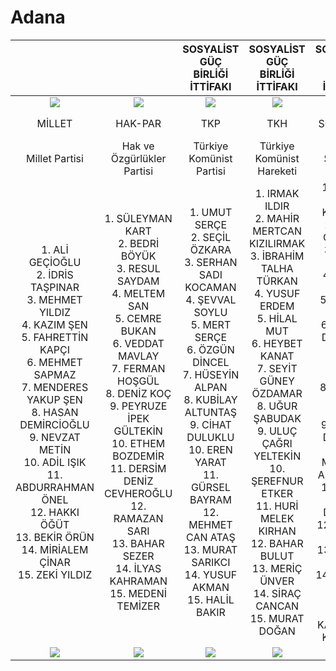 # Adana

|                                                                                                                                                                                                                                                                                                                       |                                                                                                                                                                                                                                                                                                                               |                                                                                                                                           SOSYALİST GÜÇ BİRLİĞİ İTTİFAKI                                                                                                                                           |                                                                                                                                                       SOSYALİST GÜÇ BİRLİĞİ İTTİFAKI                                                                                                                                                      |                                                                                                                                                  SOSYALİST GÜÇ BİRLİĞİ İTTİFAKI                                                                                                                                                 |                                                                                                                                                                                                                                                                                                                               |                                                                                                                                                                                                                                                                                                            |                                                                                                                                                         CUMHUR İTTİFAKI                                                                                                                                                        |                                                                                                                                                         CUMHUR İTTİFAKI                                                                                                                                                        |                                                                                                                                                    CUMHUR İTTİFAKI                                                                                                                                                    |                                                                                                                                                        CUMHUR İTTİFAKI                                                                                                                                                        |                                                                                                                                             EMEK VE ÖZGÜRLÜK İTTİFAKI                                                                                                                                             |                                                                                                                                                        EMEK VE ÖZGÜRLÜK İTTİFAKI                                                                                                                                                       |                                                                                                                                                                                                                                                                                                                          |                                                                                                                                                                                                                                                                                                                         |                                                                                                                                                                                                                                                                                                                               |                                                                                                                                                              MİLLET İTTİFAKI                                                                                                                                                             |                                                                                                                                                               MİLLET İTTİFAKI                                                                                                                                                              |                                                                                                                                                                                                                                                                                                                                              |                                                                                                                                                  |
|:---------------------------------------------------------------------------------------------------------------------------------------------------------------------------------------------------------------------------------------------------------------------------------------------------------------------:|:-----------------------------------------------------------------------------------------------------------------------------------------------------------------------------------------------------------------------------------------------------------------------------------------------------------------------------:|:------------------------------------------------------------------------------------------------------------------------------------------------------------------------------------------------------------------------------------------------------------------------------------------------------------------:|:-----------------------------------------------------------------------------------------------------------------------------------------------------------------------------------------------------------------------------------------------------------------------------------------------------------------------------------------:|:-------------------------------------------------------------------------------------------------------------------------------------------------------------------------------------------------------------------------------------------------------------------------------------------------------------------------------:|:-----------------------------------------------------------------------------------------------------------------------------------------------------------------------------------------------------------------------------------------------------------------------------------------------------------------------------:|:----------------------------------------------------------------------------------------------------------------------------------------------------------------------------------------------------------------------------------------------------------------------------------------------------------:|:------------------------------------------------------------------------------------------------------------------------------------------------------------------------------------------------------------------------------------------------------------------------------------------------------------------------------:|:------------------------------------------------------------------------------------------------------------------------------------------------------------------------------------------------------------------------------------------------------------------------------------------------------------------------------:|:---------------------------------------------------------------------------------------------------------------------------------------------------------------------------------------------------------------------------------------------------------------------------------------------------------------------:|:-----------------------------------------------------------------------------------------------------------------------------------------------------------------------------------------------------------------------------------------------------------------------------------------------------------------------------:|:-----------------------------------------------------------------------------------------------------------------------------------------------------------------------------------------------------------------------------------------------------------------------------------------------------------------:|:--------------------------------------------------------------------------------------------------------------------------------------------------------------------------------------------------------------------------------------------------------------------------------------------------------------------------------------:|:------------------------------------------------------------------------------------------------------------------------------------------------------------------------------------------------------------------------------------------------------------------------------------------------------------------------:|:-----------------------------------------------------------------------------------------------------------------------------------------------------------------------------------------------------------------------------------------------------------------------------------------------------------------------:|:-----------------------------------------------------------------------------------------------------------------------------------------------------------------------------------------------------------------------------------------------------------------------------------------------------------------------------:|:----------------------------------------------------------------------------------------------------------------------------------------------------------------------------------------------------------------------------------------------------------------------------------------------------------------------------------------:|:------------------------------------------------------------------------------------------------------------------------------------------------------------------------------------------------------------------------------------------------------------------------------------------------------------------------------------------:|:--------------------------------------------------------------------------------------------------------------------------------------------------------------------------------------------------------------------------------------------------------------------------------------------------------------------------------------------:|:------------------------------------------------------------------------------------------------------------------------------------------------:|
|                                                                                                                                                  ![](/l23/MİLLET.png)                                                                                                                                                 |                                                                                                                                                      ![](/l23/HAKPAR.png)                                                                                                                                                     |                                                                                                                                                  ![](/l23/TKP.png)                                                                                                                                                 |                                                                                                                                                             ![](/l23/TKH.png)                                                                                                                                                             |                                                                                                                                                        ![](/l23/SOL.png)                                                                                                                                                        |                                                                                                                                                        ![](/l23/GP.png)                                                                                                                                                       |                                                                                                                                           ![](/l23/MEMLEKET.png)                                                                                                                                           |                                                                                                                                                        ![](/l23/BBP.png)                                                                                                                                                       |                                                                                                                                                        ![](/l23/AK.png)                                                                                                                                                        |                                                                                                                                                   ![](/l23/YRP.png)                                                                                                                                                   |                                                                                                                                                       ![](/l23/MHP.png)                                                                                                                                                       |                                                                                                                                                 ![](/l23/YSP.png)                                                                                                                                                 |                                                                                                                                                            ![](/l23/TİP.png)                                                                                                                                                           |                                                                                                                                                     ![](/l23/ABP.png)                                                                                                                                                    |                                                                                                                                                    ![](/l23/HKP.png)                                                                                                                                                    |                                                                                                                                                        ![](/l23/VP.png)                                                                                                                                                       |                                                                                                                                                             ![](/l23/CHP.png)                                                                                                                                                            |                                                                                                                                                              ![](/l23/İYİ.png)                                                                                                                                                             |                                                                                                                                                               ![](/l23/ZP.png)                                                                                                                                                               |                                                                                                                                                  |
|                                                                                                                                                         MİLLET                                                                                                                                                        |                                                                                                                                                            HAK-PAR                                                                                                                                                            |                                                                                                                                                         TKP                                                                                                                                                        |                                                                                                                                                                    TKH                                                                                                                                                                    |                                                                                                                                                            SOL PARTİ                                                                                                                                                            |                                                                                                                                                           GENÇPARTİ                                                                                                                                                           |                                                                                                                                                  MEMLEKET                                                                                                                                                  |                                                                                                                                                          BÜYÜK BİRLİK                                                                                                                                                          |                                                                                                                                                            AK PARTİ                                                                                                                                                            |                                                                                                                                                     YENİDEN REFAH                                                                                                                                                     |                                                                                                                                                              MHP                                                                                                                                                              |                                                                                                                                                  YEŞİL SOL PARTİ                                                                                                                                                  |                                                                                                                                                                   TİP                                                                                                                                                                  |                                                                                                                                                         AB PARTİ                                                                                                                                                         |                                                                                                                                                           HKP                                                                                                                                                           |                                                                                                                                                         VATAN PARTİSİ                                                                                                                                                         |                                                                                                                                                                    CHP                                                                                                                                                                   |                                                                                                                                                                  İYİ PARTİ                                                                                                                                                                 |                                                                                                                                                                                                                                                                                                                                              |                                                                                                                                                  |
|                                                                                                                                                     Millet Partisi                                                                                                                                                    |                                                                                                                                                   Hak ve Özgürlükler Partisi                                                                                                                                                  |                                                                                                                                              Türkiye Komünist Partisi                                                                                                                                              |                                                                                                                                                         Türkiye Komünist Hareketi                                                                                                                                                         |                                                                                                                                                            Sol Parti                                                                                                                                                            |                                                                                                                                                           Genç Parti                                                                                                                                                          |                                                                                                                                              Memleket Partisi                                                                                                                                              |                                                                                                                                                      Büyük Birlik Partisi                                                                                                                                                      |                                                                                                                                                   Adalet ve Kalkınma Partisi                                                                                                                                                   |                                                                                                                                                 Yeniden Refah Partisi                                                                                                                                                 |                                                                                                                                                   Milliyetçi Hareket Partisi                                                                                                                                                  |                                                                                                                                          Yeşiller ve Sol Gelecek Partisi                                                                                                                                          |                                                                                                                                                          Türkiye İşçi Partisi                                                                                                                                                          |                                                                                                                                                   Adalet Birlik Partisi                                                                                                                                                  |                                                                                                                                                 Halkın Kurtuluş Partisi                                                                                                                                                 |                                                                                                                                                         Vatan Partisi                                                                                                                                                         |                                                                                                                                                          Cumhuriyet Halk Partisi                                                                                                                                                         |                                                                                                                                                                  İyi Parti                                                                                                                                                                 |                                                                                                                                                                 Zafer Partisi                                                                                                                                                                |                                                                     Bağımsız                                                                     |
| 1.  ALİ GEÇİOĞLU<br>2.  İDRİS TAŞPINAR<br>3.  MEHMET YILDIZ<br>4.  KAZIM ŞEN<br>5.  FAHRETTİN KAPÇI<br>6.  MEHMET SAPMAZ<br>7.  MENDERES YAKUP ŞEN<br>8.  HASAN DEMİRCİOĞLU<br>9.  NEVZAT METİN<br>10. ADİL IŞIK<br>11. ABDURRAHMAN ÖNEL<br>12. HAKKI ÖĞÜT<br>13. BEKİR ÖRÜN<br>14. MİRİALEM ÇİNAR<br>15. ZEKİ YILDIZ | 1.  SÜLEYMAN KART<br>2.  BEDRİ BÖYÜK<br>3.  RESUL SAYDAM<br>4.  MELTEM SAN<br>5.  CEMRE BUKAN<br>6.  VEDDAT MAVLAY<br>7.  FERMAN HOŞGÜL<br>8.  DENİZ KOÇ<br>9.  PEYRUZE İPEK GÜLTEKİN<br>10. ETHEM BOZDEMİR<br>11. DERSİM DENİZ CEVHEROĞLU<br>12. RAMAZAN SARI<br>13. BAHAR SEZER<br>14. İLYAS KAHRAMAN<br>15. MEDENİ TEMİZER | 1.  UMUT SERÇE<br>2.  SEÇİL ÖZKARA<br>3.  SERHAN SADI KOCAMAN<br>4.  ŞEVVAL SOYLU<br>5.  MERT SERÇE<br>6.  ÖZGÜN DİNCEL<br>7.  HÜSEYİN ALPAN<br>8.  KUBİLAY ALTUNTAŞ<br>9.  CİHAT DULUKLU<br>10. EREN YARAT<br>11. GÜRSEL BAYRAM<br>12. MEHMET CAN ATAŞ<br>13. MURAT SARIKCI<br>14. YUSUF AKMAN<br>15. HALİL BAKIR | 1.  IRMAK ILDIR<br>2.  MAHİR MERTCAN KIZILIRMAK<br>3.  İBRAHİM TALHA TÜRKAN<br>4.  YUSUF ERDEM<br>5.  HİLAL MUT<br>6.  HEYBET KANAT<br>7.  SEYİT GÜNEY ÖZDAMAR<br>8.  UĞUR ŞABUDAK<br>9.  ULUÇ ÇAĞRI YELTEKİN<br>10. ŞEREFNUR ETKER<br>11. HURİ MELEK KIRHAN<br>12. BAHAR BULUT<br>13. MERİÇ ÜNVER<br>14. SİRAÇ CANCAN<br>15. MURAT DOĞAN | 1.  GİZEM GÜL KÜREKÇİ<br>2.  EYÜP CİVELEK<br>3.  ÖZGE İPEK<br>4.  HAYRİ AKGÜN<br>5.  BERFİN TİBİLİ<br>6.  YAKUP DURMUŞ<br>7.  ALİ DENİZ ERDEM<br>8.  GAMZE NUR YÜREK<br>9.  FATMA DEMİRCİ<br>10. MEHMET ALPASLAN<br>11. ULAŞ RECEP DURBAŞ<br>12. ÖZKAN KAYAR<br>13. GÖZDE YULA<br>14. OSMAN DENİZ KAYAR<br>15. KANDEMİR KÜREKÇİ | 1.  AYHAN DAĞTEKİN<br>2.  BAŞAR ERDİNÇ KILINÇ<br>3.  YUSUF ARSLAN<br>4.  SEBİHA ÖZDEMİR<br>5.  YILDIZ ÇAKAY<br>6.  NEDİM CAN ÇERÇEL<br>7.  ŞAFAK VARKAL<br>8.  KAĞAN KOYUNCU<br>9.  ALEV ESENKÖYLÜ<br>10. KEMAL GÜL<br>11. MEHMET YILDIRIM<br>12. SEVGİ ARSLAN<br>13. MERTCAN ARSLAN<br>14. FATMA ARSLAN<br>15. ESRA ALTUNBAŞ | 1.  TARKAN KULAK<br>2.  ETHEM EKE<br>3.  CELAL GÜVEN<br>4.  BESTE TUNCEL<br>5.  MURAT ARAVİ<br>6.  GÖKHAN KUNT<br>7.  NİLGÜN TOPAL<br>8.  EMİNE GENÇ<br>9.  DİLEK TEPE<br>10. MELTEM ŞİMŞEK<br>11. HABİB KOÇAK<br>12. ABDULSAMET YILDIRIM<br>13. YILMAZ KARAHAN<br>14. FEYZİ VURALGİL<br>15. EMİR ADIGÜZEL | 1.  AHMET ŞAHİN<br>2.  GÜRDAL TOPAL<br>3.  MEHMET ŞERİF DUMRUL<br>4.  İRFAN TEKDEMİR<br>5.  YUNUS OĞUZ<br>6.  AYŞE GÜMÜŞ<br>7.  ATİKE ZÜHAL CENGİZ<br>8.  ALİ BULMUŞ<br>9.  ZEKERİYA AKDUMAN<br>10. FATMA GEZER<br>11. CUMALİ LENGER<br>12. İSMAİL BEKŞEN<br>13. SİNAN ÜNAL<br>14. HÜSEYİN KARADAĞLI<br>15. MEHMET SELİM ÖZTAŞ | 1.  ÖMER ÇELİK<br>2.  AHMET ZENBİLCİ<br>3.  SUNAY KARAMIK<br>4.  ABDULLAH DOĞRU<br>5.  FARUK AYTEK<br>6.  MUSTAFA YILDIZ<br>7.  HASAN HÜSEYİN KUŞCU<br>8.  EROL KAHRAMAN<br>9.  KASIM PAMUK<br>10. FATİME YURDUSEVEN<br>11. DİNÇER DİNÇ<br>12. MELİKE DOĞAN<br>13. RAMAZAN ÇIRAK<br>14. OĞUZHAN GÜRHANİ<br>15. MEHMET KURTARAN | 1.  SELAHATTİN BAYSAL<br>2.  ERDEM GÜMÜŞ<br>3.  SERDAL SÜNDÜK<br>4.  ABDULLAH ABACI<br>5.  MUSTAFA BOZKURT<br>6.  VOLKAN ÇEVİK<br>7.  UFUK ÇINSIRLAR<br>8.  MUSTAFA YETER<br>9.  MUSTAFA GELDİ<br>10. YUSUF AKTÜRK<br>11. IBRAHİM KÖSE<br>12. İLAN TÜMENCİ<br>13. SALİH PINAR<br>14. İSMAİL ERDOĞAN<br>15. YUSUF AYAZ | 1.  MUHARREM VARLI<br>2.  AYŞE SİBEL ERSOY<br>3.  MUSTAFA İZGİOĞLU<br>4.  FİRDEVS CİNGÖZLER<br>5.  ALEV ATAŞ<br>6.  UĞUR ÖZTÜRK<br>7.  BÜNYAMİN AVCI<br>8.  YUSUF BAŞ<br>9.  ADEM GÜNDOĞAN<br>10. AHMET REHA YEREŞEN<br>11. ZEKERİYA SİVEREKLİ<br>12. HAKAN UYKIZ<br>13. ATİLLA DUYGUN<br>14. MAHMUT TÜLEK<br>15. TUFAN BİLEN | 1.  TULAY HATIMOĞULLARI ORUÇ<br>2.  FERHAT KABAİŞ<br>3.  ROJBİN ÇELİK<br>4.  MEHMET KARAKIŞ<br>5.  DELAL MAMUK<br>6.  FEYRUZE GÜMÜŞ<br>7.  ŞÜKRAN EFETÜRK<br>8.  MÜNİR KORKMAZ<br>9.  SEVİL ARACI<br>10. AZİZ USLU<br>11. EVRİM AYMAN<br>12. SONGÜL AYDIN<br>13. HAFİZE ATLI<br>14. NEZİR DORAK<br>15. SUAT NACAR | 1.  DUYGU YILMAZ<br>2.  SEDA AŞKIN<br>3.  AHMETFARUK ULAŞ<br>4.  MESUT KOYUN<br>5.  UTKU ALEMDAROĞLU<br>6.  DİLA AKAR<br>7.  MERYEM MAZMAN KARTAL<br>8.  ONUR CAN GÜRBÜZ<br>9.  EDA BAHAR KOCABEYLER<br>10. HÜSEYİN EVGİN<br>11. OĞUZCAN KILIÇ<br>12. MEHMET SELİM AKMAN<br>13. MUSTAFA ÇELİK<br>14. SEMİH AKKIRCIK<br>15. EREN ARARAT | 1.  ADEM BOĞA<br>2.  FİSUN BOZDOĞAN<br>3.  HARUN AKSOY<br>4.  SANEM ÇİĞDEM BOĞA<br>5.  MEHMET AKYOL<br>6.  BÜLENT ÖZTÜRK<br>7.  DOĞAN CAN TOPRAK<br>8.  FATMA AY<br>9.  FIRAT TAYLAN<br>10. TARIK SÜMERTAŞ<br>11. HALİL İBRAHİM ASLAN<br>12. İSMAİL İRCİ<br>13. RITVAN BOSTANCI<br>14. KENAN KAYA<br>15. ZELİHA YILDIRIM | 1.  AYŞE KÜÇÜKOSMANOĞLU<br>2.  OSMAN AKMEŞE<br>3.  NAZAN YABACI<br>4.  İHSANİ TOPRAK<br>5.  DURAN KOÇ<br>6.  FATİH KILIÇ<br>7.  CANAN DEMİRCAN<br>8.  CEYHUN CAN BUĞUR<br>9.  MEHMET ATEŞ<br>10. FATMA DALGIÇ<br>11. MEHMET TAHİR UNCU<br>12. EMRE ÇALPAN<br>13. UĞUR TOKMAK<br>14. ASLI ÖZKARDEŞLER<br>15. BÜŞRA ERDAL | 1.  AHMET SUSEVEN<br>2.  HATİCE NESRİN KILIÇAY<br>3.  BANU KARAHAN<br>4.  RIZA BEKE<br>5.  SELVER KAPLAN<br>6.  VAHİDE BUDAK UĞUR<br>7.  MUSTAFA KOZ<br>8.  NİYAZİ KOÇ<br>9.  ABDURRAHİM KÖYLÜ<br>10. AYNIZAR YURTTAŞ<br>11. AHMET NİHAT ATA<br>12. SÜLEYMAN ÇELİK<br>13. MUSTAFA IŞIK<br>14. FURKAN OLGA<br>15. ERKAN DİKMEN | 1.  ORHAN SÜMER<br>2.  MÜZEYYEN ŞEVKİN<br>3.  BURHANETTİN BULUT<br>4.  SADULLAH KISACIK<br>5.  AYHAN BARUT<br>6.  OSMAN BERKE DUVAN<br>7.  HÜSEYİN KESER<br>8.  ERKAN KARAKAYA<br>9.  ORHAN TOKLU<br>10. KÜBRA ÖZBİÇER BÜYÜKİKİZ<br>11. AHMET KORKMAZ<br>12. SERCAN POLAT<br>13. SEYFETTİN CAN<br>14. EBRU YILMAZ<br>15. ELİFE MÜFTÜOĞLU | 1.  AYYÜCE TÜRKEŞ TAŞ<br>2.  BİLAL BİLİCİ<br>3.  GÖKTÜRK BOYVADAOĞLU<br>4.  MEHMET SERTAÇ DURAK<br>5.  ŞULE GÖK TÜDEŞ<br>6.  REMZİ OĞUZ YILMAZ<br>7.  BURAK YİĞENOĞLU<br>8.  İSA AYANOĞLU<br>9.  BAHADIR CEYHANLI<br>10. ERDİNÇ ANTEPÜZÜMÜ<br>11. NİHAL AĞCA<br>12. ERKAN CAN<br>13. ERCAN ATALAY<br>14. SİNEM ULUDAMAR<br>15. HÜLYA AKKÖZ | 1.  ABDURRAHMAN BİLİR<br>2.  ADEM OCAK<br>3.  ÖMER FARUK CERİT<br>4.  ŞEREF YORGANCI<br>5.  İSMAİL HAKKI ERDOĞMUŞ<br>6.  HAKAN KUŞCU<br>7.  FATMA YAĞMUR ŞAHBAZ<br>8.  ABDULLAH ÇİTCİ<br>9.  ERCAN AFŞAR<br>10. EMRE GÜLER<br>11. ABDULLAH TANRIKULU<br>12. YARKIN KOÇAR<br>13. GÖKHAN SARIKAYA<br>14. AHMET GÜNGÖR<br>15. TALHA NURİ YILMAZ | SALİM ŞENGÜL<br>![](/l23/O.png)<br><br>ALİ GÖÇER<br>![](/l23/O.png)<br><br>AYHAN OZTAŞLAR<br>![](/l23/O.png)<br><br>FATİH GÜR<br>![](/l23/O.png) |
|                                                                                                                                                    ![](/l23/O.png)                                                                                                                                                    |                                                                                                                                                        ![](/l23/O.png)                                                                                                                                                        |                                                                                                                                                   ![](/l23/O.png)                                                                                                                                                  |                                                                                                                                                              ![](/l23/O.png)                                                                                                                                                              |                                                                                                                                                         ![](/l23/O.png)                                                                                                                                                         |                                                                                                                                                        ![](/l23/O.png)                                                                                                                                                        |                                                                                                                                               ![](/l23/O.png)                                                                                                                                              |                                                                                                                                                         ![](/l23/O.png)                                                                                                                                                        |                                                                                                                                                         ![](/l23/O.png)                                                                                                                                                        |                                                                                                                                                    ![](/l23/O.png)                                                                                                                                                    |                                                                                                                                                        ![](/l23/O.png)                                                                                                                                                        |                                                                                                                                                  ![](/l23/O.png)                                                                                                                                                  |                                                                                                                                                             ![](/l23/O.png)                                                                                                                                                            |                                                                                                                                                      ![](/l23/O.png)                                                                                                                                                     |                                                                                                                                                     ![](/l23/O.png)                                                                                                                                                     |                                                                                                                                                        ![](/l23/O.png)                                                                                                                                                        |                                                                                                                                                              ![](/l23/O.png)                                                                                                                                                             |                                                                                                                                                               ![](/l23/O.png)                                                                                                                                                              |                                                                                                                                                                ![](/l23/O.png)                                                                                                                                                               |                                                                                                                                                  |
